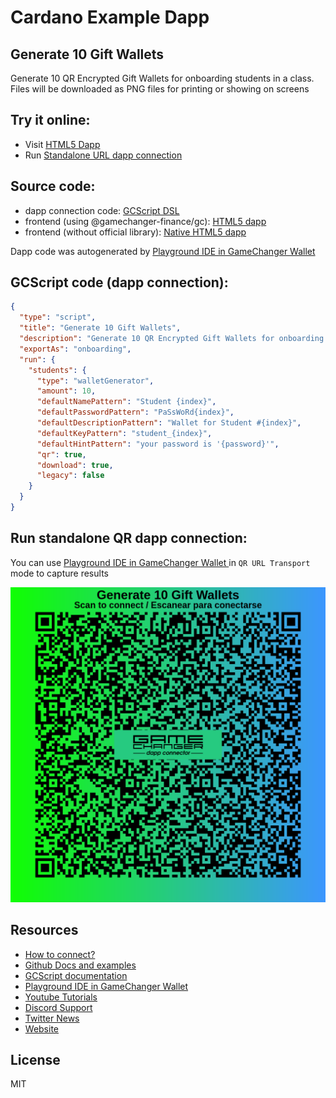 
# Cardano Example Dapp

## **Generate 10 Gift Wallets**

Generate 10 QR Encrypted Gift Wallets for onboarding students in a class. Files will be downloaded as PNG files for printing or showing on screens


## Try it online: 

-  Visit [HTML5 Dapp](https://gamechangerfinance.github.io/gamechanger.wallet/examples/Generate%2010%20Gift%20Wallets.html)
-  Run [Standalone URL dapp connection](https://beta-wallet.gamechanger.finance/api/2/run/1-H4sIAAAAAAAAA2WQT2vDMAzFv4rwDr2M0V5zG2zroFCy9tDjUGOlM7h2ZiukIeS7T86fha03Wf5Jeu91ituKVKZiEUzF6lGxYZsaW3IUkAk2a9iakuGE1hJHQTSNtPHuH_hxgFdXhLZi0n-moPQBvDt7DNq4C0SuNTnpGwcIhcUYn-DNWIrQGGvhTKB946xHLZswQr7fQjn8p01VMI7THqnjl2-G0oHIInJJIt0qH_g5ir7lqvRDLZI7NZ9P9RRAMwidzPggLF597Vhlm3WyXGJteY9XypGZQnJ-HLdAZ5ymW69-sVzsND7oBc3xGE_-oO_QlyXLhR5DG5zONx7uJnfULhOToc876l2CWrDW1xLepA5MhFU3v_qVDH0HlXGoScan9Oe3pQsWrcpKtJH6vv8BvK46JjkCAAA)

## Source code:

- dapp connection code: [GCScript DSL](Generate%2010%20Gift%20Wallets.gcscript)
- frontend (using @gamechanger-finance/gc): [HTML5 dapp](Generate%2010%20Gift%20Wallets.html)
- frontend (without official library): [Native HTML5 dapp](Generate%2010%20Gift%20Wallets_nolib.html)

Dapp code was autogenerated by [Playground IDE in GameChanger Wallet ](https://beta-wallet.gamechanger.finance/playground)

## GCScript code (dapp connection):
```json
{
  "type": "script",
  "title": "Generate 10 Gift Wallets",
  "description": "Generate 10 QR Encrypted Gift Wallets for onboarding students in a class. Files will be downloaded as PNG files for printing or showing on screens",
  "exportAs": "onboarding",
  "run": {
    "students": {
      "type": "walletGenerator",
      "amount": 10,
      "defaultNamePattern": "Student {index}",
      "defaultPasswordPattern": "PaSsWoRd{index}",
      "defaultDescriptionPattern": "Wallet for Student #{index}",
      "defaultKeyPattern": "student_{index}",
      "defaultHintPattern": "your password is '{password}'",
      "qr": true,
      "download": true,
      "legacy": false
    }
  }
}
```

## Run standalone QR dapp connection: 

You can use [Playground IDE in GameChanger Wallet ](https://beta-wallet.gamechanger.finance/playground) in `QR URL Transport` mode to capture results

[![This GCScript/URL is too large! make it shorter uploading parts to GCFS. Unable to generate QR code](Generate%2010%20Gift%20Wallets.png)](https://gamechangerfinance.github.io/gamechanger.wallet/examples/Generate%2010%20Gift%20Wallets.png)

## Resources
- [How to connect?](https://www.npmjs.com/package/@gamechanger-finance/gc)
- [Github Docs and examples](https://github.com/GameChangerFinance/gamechanger.wallet/)
- [GCScript documentation](https://beta-wallet.gamechanger.finance/doc/api/v2)
- [Playground IDE in GameChanger Wallet ](https://beta-wallet.gamechanger.finance/playground)
- [Youtube Tutorials](https://www.youtube.com/@gamechanger.finance)
- [Discord Support](https://discord.gg/vpbfyRaDKG)
- [Twitter News](https://twitter.com/GameChangerOk)
- [Website](https://gamechanger.finance)

## License
MIT 
    
